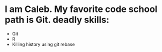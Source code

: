 I am Caleb.
My favorite code school path is Git.
deadly skills:
==============
* Git
* R
* Killing history using git rebase